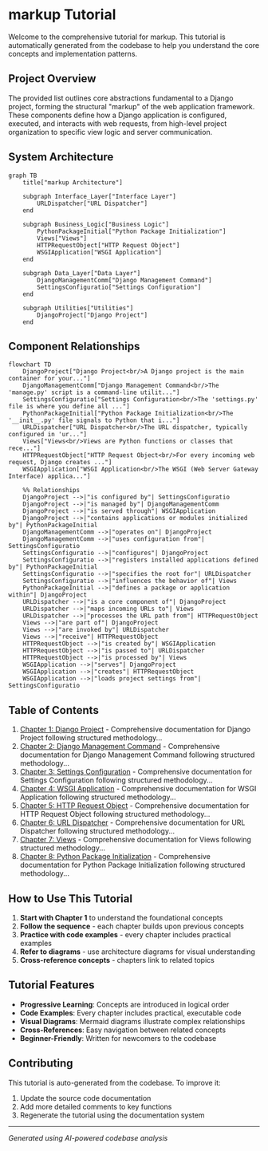 # markup Tutorial

Welcome to the comprehensive tutorial for markup. This tutorial is automatically generated from the codebase to help you understand the core concepts and implementation patterns.

## Project Overview

The provided list outlines core abstractions fundamental to a Django project, forming the structural "markup" of the web application framework. These components define how a Django application is configured, executed, and interacts with web requests, from high-level project organization to specific view logic and server communication.


## System Architecture

```mermaid
graph TB
    title["markup Architecture"]

    subgraph Interface_Layer["Interface Layer"]
        URLDispatcher["URL Dispatcher"]
    end

    subgraph Business_Logic["Business Logic"]
        PythonPackageInitial["Python Package Initialization"]
        Views["Views"]
        HTTPRequestObject["HTTP Request Object"]
        WSGIApplication["WSGI Application"]
    end

    subgraph Data_Layer["Data Layer"]
        DjangoManagementComm["Django Management Command"]
        SettingsConfiguratio["Settings Configuration"]
    end

    subgraph Utilities["Utilities"]
        DjangoProject["Django Project"]
    end

```

## Component Relationships

```mermaid
flowchart TD
    DjangoProject["Django Project<br/>A Django project is the main container for your..."]
    DjangoManagementComm["Django Management Command<br/>The 'manage.py' script is a command-line utilit..."]
    SettingsConfiguratio["Settings Configuration<br/>The 'settings.py' file is where you define all ..."]
    PythonPackageInitial["Python Package Initialization<br/>The '__init__.py' file signals to Python that i..."]
    URLDispatcher["URL Dispatcher<br/>The URL dispatcher, typically configured in 'ur..."]
    Views["Views<br/>Views are Python functions or classes that rece..."]
    HTTPRequestObject["HTTP Request Object<br/>For every incoming web request, Django creates ..."]
    WSGIApplication["WSGI Application<br/>The WSGI (Web Server Gateway Interface) applica..."]

    %% Relationships
    DjangoProject -->|"is configured by"| SettingsConfiguratio
    DjangoProject -->|"is managed by"| DjangoManagementComm
    DjangoProject -->|"is served through"| WSGIApplication
    DjangoProject -->|"contains applications or modules initialized by"| PythonPackageInitial
    DjangoManagementComm -->|"operates on"| DjangoProject
    DjangoManagementComm -->|"uses configuration from"| SettingsConfiguratio
    SettingsConfiguratio -->|"configures"| DjangoProject
    SettingsConfiguratio -->|"registers installed applications defined by"| PythonPackageInitial
    SettingsConfiguratio -->|"specifies the root for"| URLDispatcher
    SettingsConfiguratio -->|"influences the behavior of"| Views
    PythonPackageInitial -->|"defines a package or application within"| DjangoProject
    URLDispatcher -->|"is a core component of"| DjangoProject
    URLDispatcher -->|"maps incoming URLs to"| Views
    URLDispatcher -->|"processes the URL path from"| HTTPRequestObject
    Views -->|"are part of"| DjangoProject
    Views -->|"are invoked by"| URLDispatcher
    Views -->|"receive"| HTTPRequestObject
    HTTPRequestObject -->|"is created by"| WSGIApplication
    HTTPRequestObject -->|"is passed to"| URLDispatcher
    HTTPRequestObject -->|"is processed by"| Views
    WSGIApplication -->|"serves"| DjangoProject
    WSGIApplication -->|"creates"| HTTPRequestObject
    WSGIApplication -->|"loads project settings from"| SettingsConfiguratio
```

## Table of Contents

1. [Chapter 1: Django Project](chapter_01.md) - Comprehensive documentation for Django Project following structured methodology...
2. [Chapter 2: Django Management Command](chapter_02.md) - Comprehensive documentation for Django Management Command following structured methodology...
3. [Chapter 3: Settings Configuration](chapter_03.md) - Comprehensive documentation for Settings Configuration following structured methodology...
4. [Chapter 4: WSGI Application](chapter_04.md) - Comprehensive documentation for WSGI Application following structured methodology...
5. [Chapter 5: HTTP Request Object](chapter_05.md) - Comprehensive documentation for HTTP Request Object following structured methodology...
6. [Chapter 6: URL Dispatcher](chapter_06.md) - Comprehensive documentation for URL Dispatcher following structured methodology...
7. [Chapter 7: Views](chapter_07.md) - Comprehensive documentation for Views following structured methodology...
8. [Chapter 8: Python Package Initialization](chapter_08.md) - Comprehensive documentation for Python Package Initialization following structured methodology...

## How to Use This Tutorial

1. **Start with Chapter 1** to understand the foundational concepts
2. **Follow the sequence** - each chapter builds upon previous concepts
3. **Practice with code examples** - every chapter includes practical examples
4. **Refer to diagrams** - use architecture diagrams for visual understanding
5. **Cross-reference concepts** - chapters link to related topics

## Tutorial Features

- **Progressive Learning**: Concepts are introduced in logical order
- **Code Examples**: Every chapter includes practical, executable code
- **Visual Diagrams**: Mermaid diagrams illustrate complex relationships
- **Cross-References**: Easy navigation between related concepts
- **Beginner-Friendly**: Written for newcomers to the codebase

## Contributing

This tutorial is auto-generated from the codebase. To improve it:
1. Update the source code documentation
2. Add more detailed comments to key functions
3. Regenerate the tutorial using the documentation system

---

*Generated using AI-powered codebase analysis*
